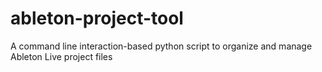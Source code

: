 # ableton-project-tool
A command line interaction-based python script to organize and manage Ableton Live project files
